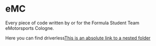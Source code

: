 # eMC
Every piece of code written by or for the Formula Student Team eMotorsports Cologne.

Here you can find driverless[This is an absolute link to a nested folder](https://notebooks.azure.com/anon-jhu4eq/libraries/ReadmeLinkingTest/tree/testfolder)
